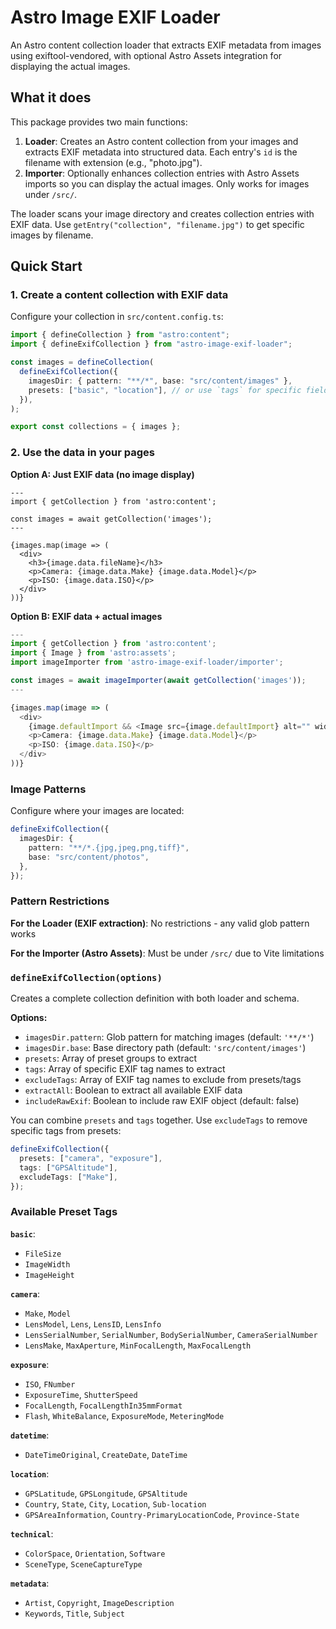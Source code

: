 # Astro Image EXIF Loader

An Astro content collection loader that extracts EXIF metadata from images using exiftool-vendored, with optional Astro Assets integration for displaying the actual images.

## What it does

This package provides two main functions:

1. **Loader**: Creates an Astro content collection from your images and extracts EXIF metadata into structured data. Each entry's `id` is the filename with extension (e.g., "photo.jpg").
2. **Importer**: Optionally enhances collection entries with Astro Assets imports so you can display the actual images. Only works for images under `/src/`.

The loader scans your image directory and creates collection entries with EXIF data. Use `getEntry("collection", "filename.jpg")` to get specific images by filename.

## Quick Start

### 1. Create a content collection with EXIF data

Configure your collection in `src/content.config.ts`:

```typescript
import { defineCollection } from "astro:content";
import { defineExifCollection } from "astro-image-exif-loader";

const images = defineCollection(
  defineExifCollection({
    imagesDir: { pattern: "**/*", base: "src/content/images" },
    presets: ["basic", "location"], // or use `tags` for specific fields
  }),
);

export const collections = { images };
```

### 2. Use the data in your pages

**Option A: Just EXIF data (no image display)**

```astro
---
import { getCollection } from 'astro:content';

const images = await getCollection('images');
---

{images.map(image => (
  <div>
    <h3>{image.data.fileName}</h3>
    <p>Camera: {image.data.Make} {image.data.Model}</p>
    <p>ISO: {image.data.ISO}</p>
  </div>
))}
```

**Option B: EXIF data + actual images**

```ts
---
import { getCollection } from 'astro:content';
import { Image } from 'astro:assets';
import imageImporter from 'astro-image-exif-loader/importer';

const images = await imageImporter(await getCollection('images'));
---

{images.map(image => (
  <div>
    {image.defaultImport && <Image src={image.defaultImport} alt="" width={400} />}
    <p>Camera: {image.data.Make} {image.data.Model}</p>
    <p>ISO: {image.data.ISO}</p>
  </div>
))}
```

### Image Patterns

Configure where your images are located:

```typescript
defineExifCollection({
  imagesDir: {
    pattern: "**/*.{jpg,jpeg,png,tiff}",
    base: "src/content/photos",
  },
});
```

### Pattern Restrictions

**For the Loader (EXIF extraction)**: No restrictions - any valid glob pattern works

**For the Importer (Astro Assets)**: Must be under `/src/` due to Vite limitations

### `defineExifCollection(options)`

Creates a complete collection definition with both loader and schema.

**Options:**

- `imagesDir.pattern`: Glob pattern for matching images (default: `'**/*'`)
- `imagesDir.base`: Base directory path (default: `'src/content/images'`)
- `presets`: Array of preset groups to extract
- `tags`: Array of specific EXIF tag names to extract
- `excludeTags`: Array of EXIF tag names to exclude from presets/tags
- `extractAll`: Boolean to extract all available EXIF data
- `includeRawExif`: Boolean to include raw EXIF object (default: false)

You can combine `presets` and `tags` together. Use `excludeTags` to remove specific tags from presets:

```typescript
defineExifCollection({
  presets: ["camera", "exposure"],
  tags: ["GPSAltitude"],
  excludeTags: ["Make"],
});
```

### Available Preset Tags

**`basic`**:

- `FileSize`
- `ImageWidth`
- `ImageHeight`

**`camera`**:

- `Make`, `Model`
- `LensModel`, `Lens`, `LensID`, `LensInfo`
- `LensSerialNumber`, `SerialNumber`, `BodySerialNumber`, `CameraSerialNumber`
- `LensMake`, `MaxAperture`, `MinFocalLength`, `MaxFocalLength`

**`exposure`**:

- `ISO`, `FNumber`
- `ExposureTime`, `ShutterSpeed`
- `FocalLength`, `FocalLengthIn35mmFormat`
- `Flash`, `WhiteBalance`, `ExposureMode`, `MeteringMode`

**`datetime`**:

- `DateTimeOriginal`, `CreateDate`, `DateTime`

**`location`**:

- `GPSLatitude`, `GPSLongitude`, `GPSAltitude`
- `Country`, `State`, `City`, `Location`, `Sub-location`
- `GPSAreaInformation`, `Country-PrimaryLocationCode`, `Province-State`

**`technical`**:

- `ColorSpace`, `Orientation`, `Software`
- `SceneType`, `SceneCaptureType`

**`metadata`**:

- `Artist`, `Copyright`, `ImageDescription`
- `Keywords`, `Title`, `Subject`
